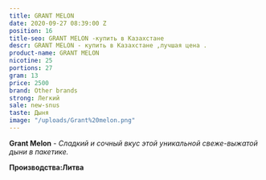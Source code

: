 ```yaml
---
title: GRANT MELON
date: 2020-09-27 08:39:00 Z
position: 16
title-seo: GRANT MELON -купить в Казахстане
descr: GRANT MELON - купить в Казахстане ,лучшая цена .
product-name: GRANT MELON
nicotine: 25
portions: 27
gram: 13
price: 2500
brand: Other brands
strong: Легкий
sale: new-snus
taste: Дыня
image: "/uploads/Grant%20melon.png"
---
```


**Grant Melon** - *Сладкий и сочный вкус этой уникальной свеже-выжатой дыни в пакетике.*

**Производства:Литва**